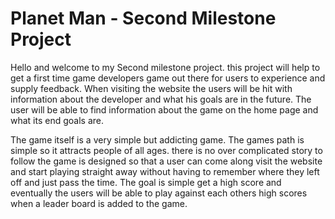 # Planet Man - Second Milestone Project

Hello and welcome to my Second milestone project. this project will help to get a first time game developers game out there for users to experience and supply feedback. When visiting the website the users will be hit with information about the developer and what his goals are in the future. The user will be able to find information about the game on the home page and what its end goals are.

The game itself is a very simple but addicting game. The games path is simple so it attracts people of all ages. there is no over complicated story to follow the game is designed so that a user can come along visit the website and start playing straight away without having to remember where they left off and just pass the time. The goal is simple get a high score and eventually the users will be able to play against each others high scores when a leader board is added to the game. 

